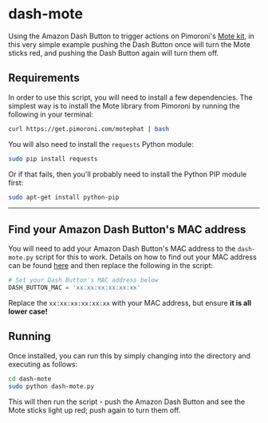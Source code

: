 # dash-mote

Using the Amazon Dash Button to trigger actions on Pimoroni's [Mote kit](https://shop.pimoroni.com/products/mote-phat), in this very simple example pushing the Dash Button once will turn the Mote sticks red, and pushing the Dash Button again will turn them off.

## Requirements

In order to use this script, you will need to install a few dependencies. The simplest way is to install the Mote library from Pimoroni by running the following in your terminal:

```bash
curl https://get.pimoroni.com/motephat | bash
```

You will also need to install the `requests` Python module:

```bash
sudo pip install requests
```

Or if that fails, then you'll probably need to install the Python PIP module first:

```bash
sudo apt-get install python-pip
```
---
## Find your Amazon Dash Button's MAC address

You will need to add your Amazon Dash Button's MAC address to the `dash-mote.py` script for this to work. Details on how to find out your MAC address can be found [here](https://www.raspberrypi.org/magpi/hack-amazon-dash-button-raspberry-pi/) and then replace the following in the script:

```python
# Set your Dash Button's MAC address below
DASH_BUTTON_MAC = 'xx:xx:xx:xx:xx:xx'
```

Replace the `xx:xx:xx:xx:xx:xx` with your MAC address, but ensure **it is all lower case!**

## Running

Once installed, you can run this by simply changing into the directory and executing as follows:

```bash
cd dash-mote
sudo python dash-mote.py
```
This will then run the script - push the Amazon Dash Button and see the Mote sticks light up red; push again to turn them off.
